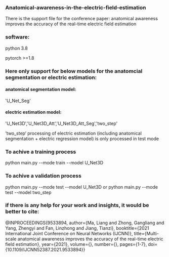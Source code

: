 ### Anatomical-awareness-in-the-electric-field-estimation
There is the support file for the conference paper: anatomical awareness improves the accuracy of the real-time electric field estimation

### software:
python 3.8

pytorch >=1.8


### Here only support for below models for the anatomcial segmentation or electric estimation:

#### anatomical segmentation model:
'U_Net_Seg'

#### electric estimation model:
'U_Net3D','U_Net3D_Att','U_Net3D_Att_Seg','two_step'

’two_step‘ processing of electric estimation (including anatomical segmentation + electric regression model) is only processed in test mode


### To achive a training process
python main.py --mode train --model U_Net3D

### To achive a validation process
python main.py --mode test --model U_Net3D
or
python main.py --mode test --model two_step

### if there is any help for your work and insights, it would be better to cite:

@INPROCEEDINGS{9533894,
  author={Ma, Liang and Zhong, Gangliang and Yang, Zhengyi and Fan, Linzhong and Jiang, Tianzi},
  booktitle={2021 International Joint Conference on Neural Networks (IJCNN)}, 
  title={Multi-scale anatomical awareness improves the accuracy of the real-time electric field estimation}, 
  year={2021},
  volume={},
  number={},
  pages={1-7},
  doi={10.1109/IJCNN52387.2021.9533894}}

